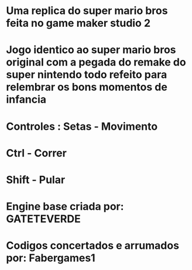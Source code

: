 # Uma replica do super mario bros feita no game maker studio 2
# Jogo identico ao super mario bros original com a pegada do remake do super nintendo todo refeito para relembrar os bons momentos de infancia
# Controles : Setas - Movimento
# Ctrl - Correr
# Shift - Pular
# Engine base criada por: GATETEVERDE
# Codigos concertados e arrumados por: Fabergames1
